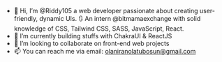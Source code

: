 - 👋 Hi, I’m @Riddy105 a web developer passionate about creating user-friendly, dynamic UIs. 🔃 An intern @bitmamaexchange with solid knowledge of CSS, Tailwind CSS, SASS, JavaScript, React.
- 🌱 I’m currently building stuffs with ChakraUI & ReactJS
- 💞️ I’m looking to collaborate on front-end web projects
- 📫 You can reach me via email: olaniranolatubosun@gmail.com

<!---
Riddy105/Riddy105 is a ✨ special ✨ repository because its `README.md` (this file) appears on your GitHub profile.
You can click the Preview link to take a look at your changes.
--->
